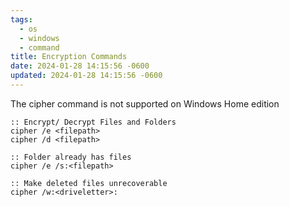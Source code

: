 ```yaml
---
tags:
  - os
  - windows
  - command
title: Encryption Commands
date: 2024-01-28 14:15:56 -0600
updated: 2024-01-28 14:15:56 -0600
---
```


The cipher command is not supported on Windows Home edition

````batch
:: Encrypt/ Decrypt Files and Folders
cipher /e <filepath> 
cipher /d <filepath>

:: Folder already has files
cipher /e /s:<filepath> 

:: Make deleted files unrecoverable
cipher /w:<driveletter>: 
````
